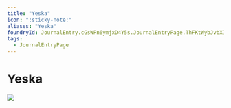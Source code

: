```yaml
---
title: "Yeska"
icon: ":sticky-note:"
aliases: "Yeska"
foundryId: JournalEntry.cGsWPn6ymjxD4Y5s.JournalEntryPage.ThFKtWybJvbXIpHu
tags:
  - JournalEntryPage
---
```


# Yeska
![](tokenizer\cos_tokens\yeska.webp)